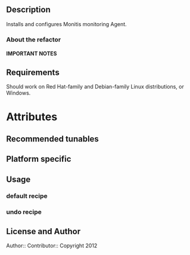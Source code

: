 ## Description

Installs and configures Monitis monitoring Agent.

### About the refactor

#### IMPORTANT NOTES

## Requirements

Should work on Red Hat-family and Debian-family Linux distributions, or Windows.

# Attributes

## Recommended tunables

## Platform specific

## Usage

### default recipe

### undo recipe

## License and Author

Author:: 
Contributor:: 
Copyright 2012
